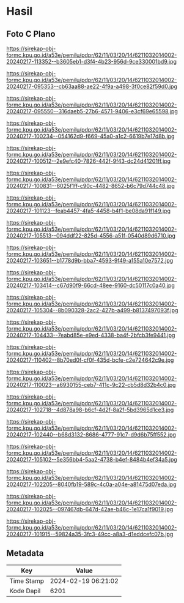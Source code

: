 # Hasil

## Foto C Plano

https://sirekap-obj-formc.kpu.go.id/a53e/pemilu/pdpr/62/11/03/20/14/6211032014002-20240217-113352--b3605eb1-d3f4-4b23-956d-9ce330001bd9.jpg

https://sirekap-obj-formc.kpu.go.id/a53e/pemilu/pdpr/62/11/03/20/14/6211032014002-20240217-095353--cb63aa88-ae22-4f9a-a498-3f0ce82f59d0.jpg

https://sirekap-obj-formc.kpu.go.id/a53e/pemilu/pdpr/62/11/03/20/14/6211032014002-20240217-095550--316daeb5-27b6-4571-9406-e3cf69e65598.jpg

https://sirekap-obj-formc.kpu.go.id/a53e/pemilu/pdpr/62/11/03/20/14/6211032014002-20240217-100234--054162d9-f669-45a0-a1c2-6619b7e17d8b.jpg

https://sirekap-obj-formc.kpu.go.id/a53e/pemilu/pdpr/62/11/03/20/14/6211032014002-20240217-100512--2e9efc40-7826-442f-9f43-dc24d41201ff.jpg

https://sirekap-obj-formc.kpu.go.id/a53e/pemilu/pdpr/62/11/03/20/14/6211032014002-20240217-100831--6025f1ff-c90c-4482-8652-b6c79d744c48.jpg

https://sirekap-obj-formc.kpu.go.id/a53e/pemilu/pdpr/62/11/03/20/14/6211032014002-20240217-101123--feab4457-4fa5-4458-b4f1-be08da91f149.jpg

https://sirekap-obj-formc.kpu.go.id/a53e/pemilu/pdpr/62/11/03/20/14/6211032014002-20240217-105513--094ddf22-825d-4556-a51f-0540d89d6710.jpg

https://sirekap-obj-formc.kpu.go.id/a53e/pemilu/pdpr/62/11/03/20/14/6211032014002-20240217-103651--b1778d9b-bba7-4593-9f49-a155a10e7572.jpg

https://sirekap-obj-formc.kpu.go.id/a53e/pemilu/pdpr/62/11/03/20/14/6211032014002-20240217-103414--c67d90f9-66cd-48ee-9160-dc50117c0a40.jpg

https://sirekap-obj-formc.kpu.go.id/a53e/pemilu/pdpr/62/11/03/20/14/6211032014002-20240217-105304--8b090328-2ac2-427b-a499-b8137497093f.jpg

https://sirekap-obj-formc.kpu.go.id/a53e/pemilu/pdpr/62/11/03/20/14/6211032014002-20240217-104433--7eabd85e-e9ed-4338-ba4f-2bfcb3fe9441.jpg

https://sirekap-obj-formc.kpu.go.id/a53e/pemilu/pdpr/62/11/03/20/14/6211032014002-20240217-110402--8b70ed0f-cf0f-435d-bcfe-c2e724642c9e.jpg

https://sirekap-obj-formc.kpu.go.id/a53e/pemilu/pdpr/62/11/03/20/14/6211032014002-20240217-110023--a6930155-ceb7-411c-9c22-cb5d8d32b4c0.jpg

https://sirekap-obj-formc.kpu.go.id/a53e/pemilu/pdpr/62/11/03/20/14/6211032014002-20240217-102718--4d878a98-b6cf-4d2f-8a2f-5bd3965d1ce3.jpg

https://sirekap-obj-formc.kpu.go.id/a53e/pemilu/pdpr/62/11/03/20/14/6211032014002-20240217-102440--b68d3132-8686-4777-91c7-d9d6b75ff552.jpg

https://sirekap-obj-formc.kpu.go.id/a53e/pemilu/pdpr/62/11/03/20/14/6211032014002-20240217-105102--5e356bb4-5aa2-4738-b4ef-8484b4ef34a5.jpg

https://sirekap-obj-formc.kpu.go.id/a53e/pemilu/pdpr/62/11/03/20/14/6211032014002-20240217-102205--8040fb19-589c-4c0a-a04e-a81475d07eda.jpg

https://sirekap-obj-formc.kpu.go.id/a53e/pemilu/pdpr/62/11/03/20/14/6211032014002-20240217-102025--097467db-647d-42ae-b46c-1e17ca1f9019.jpg

https://sirekap-obj-formc.kpu.go.id/a53e/pemilu/pdpr/62/11/03/20/14/6211032014002-20240217-101915--59824a35-3fc3-49cc-a8a3-d1eddcefc07b.jpg


## Metadata

| Key        | Value               |
| ---------- | ------------------- |
| Time Stamp | 2024-02-19 06:21:02 |
| Kode Dapil | 6201                |



